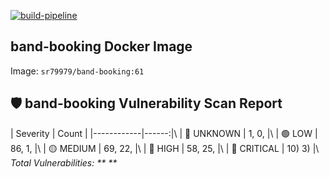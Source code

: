 [![build-pipeline](https://github.com/srikanth-girimaiahgari/DevOps/actions/workflows/build-pipeline.yml/badge.svg)](https://github.com/srikanth-girimaiahgari/DevOps/actions/workflows/build-pipeline.yml)
## band-booking Docker Image
Image: `sr79979/band-booking:61`
## 🛡️ band-booking Vulnerability Scan Report
  \| Severity   | Count |  \|------------|------:|\ 
  \| 🔵 UNKNOWN  | 1, 0,  |\ 
  \| 🟢 LOW      | 86, 1,  |\ 
  \| 🟡 MEDIUM   | 69, 22,  |\ 
  \| 🔴 HIGH     | 58, 25,  |\ 
  \| 🚨 CRITICAL | 10) 3)  |\ 
  _Total Vulnerabilities: **  **_ 
  
